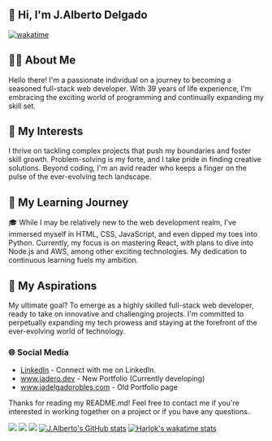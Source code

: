 ## 👋 Hi, I'm J.Alberto Delgado
[![wakatime](https://wakatime.com/badge/user/b2998b89-d91e-4076-871b-d683fdd1d139.svg)](https://wakatime.com/@b2998b89-d91e-4076-871b-d683fdd1d139)

## 💁‍♂️ About Me
Hello there! I'm a passionate individual on a journey to becoming a seasoned full-stack web developer. With 39 years of life experience, I'm embracing the exciting world of programming and continually expanding my skill set.

## 🌟 My Interests
I thrive on tackling complex projects that push my boundaries and foster skill growth. Problem-solving is my forte, and I take pride in finding creative solutions. Beyond coding, I'm an avid reader who keeps a finger on the pulse of the ever-evolving tech landscape.

## 📖 My Learning Journey
🎓 While I may be relatively new to the web development realm, I've immersed myself in HTML, CSS, JavaScript, and even dipped my toes into Python. Currently, my focus is on mastering React, with plans to dive into Node.js and AWS, among other exciting technologies. My dedication to continuous learning fuels my ambition.

## 🚀 My Aspirations
My ultimate goal? To emerge as a highly skilled full-stack web developer, ready to take on innovative and challenging projects. I'm committed to perpetually expanding my tech prowess and staying at the forefront of the ever-evolving world of technology.

### 🌐 Social Media
- <a href="https://www.linkedin.com/in/jalbertodelgado" target="_blank">LinkedIn</a><span> - Connect with me on LinkedIn.</span>
- <a href="https://www.jadero.dev" target="_blank">www.jadero.dev</a><span> - New Portfolio (Currently developing)</span>
- <a href="https://www.jadelgadorobles.com" target="_blank">www.jadelgadorobles.com</a><span> - Old Portfolio page</span>

Thanks for reading my README.md! Feel free to contact me if you're interested in working together on a project or if you have any questions.

![](http://github-profile-summary-cards.vercel.app/api/cards/profile-details?username=JoseAlbDR&theme=discord_old_blurple)
![](http://github-profile-summary-cards.vercel.app/api/cards/repos-per-language?username=JoseAlbDR&theme=discord_old_blurple)
![](http://github-profile-summary-cards.vercel.app/api/cards/stats?username=JoseAlbDR&theme=discord_old_blurple)
[![J.Alberto's GitHub stats](https://github-readme-stats.vercel.app/api?username=JoseAlbDR)](https://github.com/JoseAlbDR/github-readme-stats)
[![Harlok's wakatime stats](https://github-readme-stats.vercel.app/api/wakatime?username=Jaderodev)](https://wakatime.com/@Jaderodev)
<!---
JoseAlbDR/JoseAlbDR is a ✨ special ✨ repository because its `README.md` (this file) appears on your GitHub profile.
You can click the Preview link to take a look at your changes.
--->
